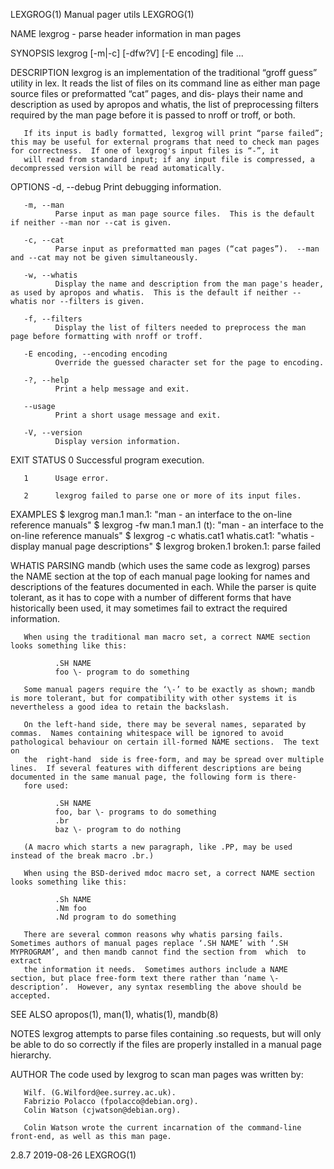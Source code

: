 LEXGROG(1)                                                                                    Manual pager utils                                                                                   LEXGROG(1)

NAME
       lexgrog - parse header information in man pages

SYNOPSIS
       lexgrog [-m|-c] [-dfw?V] [-E encoding] file ...

DESCRIPTION
       lexgrog  is  an  implementation of the traditional “groff guess” utility in lex.  It reads the list of files on its command line as either man page source files or preformatted “cat” pages, and dis‐
       plays their name and description as used by apropos and whatis, the list of preprocessing filters required by the man page before it is passed to nroff or troff, or both.

       If its input is badly formatted, lexgrog will print “parse failed”; this may be useful for external programs that need to check man pages for correctness.  If one of lexgrog's input files is “-”, it
       will read from standard input; if any input file is compressed, a decompressed version will be read automatically.

OPTIONS
       -d, --debug
              Print debugging information.

       -m, --man
              Parse input as man page source files.  This is the default if neither --man nor --cat is given.

       -c, --cat
              Parse input as preformatted man pages (“cat pages”).  --man and --cat may not be given simultaneously.

       -w, --whatis
              Display the name and description from the man page's header, as used by apropos and whatis.  This is the default if neither --whatis nor --filters is given.

       -f, --filters
              Display the list of filters needed to preprocess the man page before formatting with nroff or troff.

       -E encoding, --encoding encoding
              Override the guessed character set for the page to encoding.

       -?, --help
              Print a help message and exit.

       --usage
              Print a short usage message and exit.

       -V, --version
              Display version information.

EXIT STATUS
       0      Successful program execution.

       1      Usage error.

       2      lexgrog failed to parse one or more of its input files.

EXAMPLES
         $ lexgrog man.1
         man.1: "man - an interface to the on-line reference manuals"
         $ lexgrog -fw man.1
         man.1 (t): "man - an interface to the on-line reference manuals"
         $ lexgrog -c whatis.cat1
         whatis.cat1: "whatis - display manual page descriptions"
         $ lexgrog broken.1
         broken.1: parse failed

WHATIS PARSING
       mandb  (which  uses the same code as lexgrog) parses the NAME section at the top of each manual page looking for names and descriptions of the features documented in each.  While the parser is quite
       tolerant, as it has to cope with a number of different forms that have historically been used, it may sometimes fail to extract the required information.

       When using the traditional man macro set, a correct NAME section looks something like this:

              .SH NAME
              foo \- program to do something

       Some manual pagers require the ‘\-’ to be exactly as shown; mandb is more tolerant, but for compatibility with other systems it is nevertheless a good idea to retain the backslash.

       On the left-hand side, there may be several names, separated by commas.  Names containing whitespace will be ignored to avoid pathological behaviour on certain ill-formed NAME sections.  The text on
       the  right-hand  side is free-form, and may be spread over multiple lines.  If several features with different descriptions are being documented in the same manual page, the following form is there‐
       fore used:

              .SH NAME
              foo, bar \- programs to do something
              .br
              baz \- program to do nothing

       (A macro which starts a new paragraph, like .PP, may be used instead of the break macro .br.)

       When using the BSD-derived mdoc macro set, a correct NAME section looks something like this:

              .Sh NAME
              .Nm foo
              .Nd program to do something

       There are several common reasons why whatis parsing fails.  Sometimes authors of manual pages replace ‘.SH NAME’ with ‘.SH MYPROGRAM’, and then mandb cannot find the section from  which  to  extract
       the information it needs.  Sometimes authors include a NAME section, but place free-form text there rather than ‘name \- description’.  However, any syntax resembling the above should be accepted.

SEE ALSO
       apropos(1), man(1), whatis(1), mandb(8)

NOTES
       lexgrog attempts to parse files containing .so requests, but will only be able to do so correctly if the files are properly installed in a manual page hierarchy.

AUTHOR
       The code used by lexgrog to scan man pages was written by:

       Wilf. (G.Wilford@ee.surrey.ac.uk).
       Fabrizio Polacco (fpolacco@debian.org).
       Colin Watson (cjwatson@debian.org).

       Colin Watson wrote the current incarnation of the command-line front-end, as well as this man page.

2.8.7                                                                                             2019-08-26                                                                                       LEXGROG(1)
